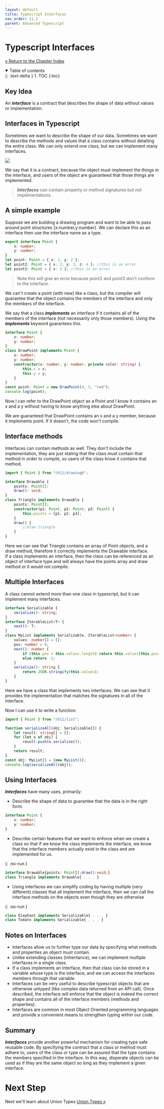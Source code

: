 ```yaml
---
layout: default
title: Typescript Interfaces
nav_order: 11.2
parent: Advanced Typescript
---
```


# Typescript Interfaces

[&laquo; Return to the Chapter Index](index.md)

<details open markdown="block">
  <summary>
    Table of contents
  </summary>
  {: .text-delta }
1. TOC
{:toc}
</details>

## Key Idea

An **_interface_** is a contract that describes the shape of data without values or implementation.

## Interfaces in Typescript

Sometimes we want to describe the shape of our data.
Sometimes we want to describe the methods and values that a class contains without detailing the entire class.
We can only extend one class, but we can implement many interfaces.

![](../../assets/images/interface_1.jpg)

We say that it is a contract, because the object must implement the things in the interface, and users of the object are guaranteed that those things are implemented.

> **_Interfaces_** can contain property or method signatures but not implementations.

## A simple example

Suppose we are building a drawing program and want to be able to pass around point structures {x:number,y:number}. We can declare this as an interface then use the interface name as a type.

```typescript
export interface Point {
    x: number;
    y: number;
}
let point: Point = { x: 1, y: 2 };
let point2: Point = { x: 2, y: 3, z: 4 }; //this is an error
let point3: Point = { x: 3 }; //this is an error
```

> Note this will give an error because point2 and point3 don't conform to the interface.

We can't create a point (with new) like a class, but the compiler will guarantee that the object contains the members of the interface and only the members of the interface.

We say that a class **_implements_** an interface if it contains all of the members of the interface (not necessarily only those members). Using the **_implements_** keyword guarantees this.

```typescript
interface Point {
    x: number;
    y: number;
}
class DrawPoint implements Point {
    x: number;
    y: number;
    constructor(x: number, y: number, private color: string) {
        this.x = x;
        this.y = y;
    }
}
const point: Point = new DrawPoint(4, 5, "red");
console.log(point);
```

Now I can refer to the DrawPoint object as a Point and I know it contains an x and a y without having to know anything else about DrawPoint.

We are guaranteed that DrawPoint contains an x and a y member, because it implements point. If it doesn't, the code won't compile.

## Interface methods

Interfaces can contain methods as well. They don't include the implementation, they are just stating that the class must contain that method in order to compile, so users of the class know it contains that method.

```typescript
import { Point } from "ch11/drawing6";

interface Drawable {
    points: Point[];
    draw(): void;
}
class Triangle implements Drawable {
    points: Point[];
    constructor(p1: Point, p2: Point, p3: Point) {
        this.points = [p1, p2, p3];
    }
    draw() {
        //draw triangle
    }
}
```

Here we can see that Triangle contains an array of Point objects, and a draw method, therefore it correctly implements the Drawable interface.  
If a class implements an interface, then the class can be referenced as an object of interface type and will always have the points array and draw method or it would not compile.

## Multiple Interfaces

A class cannot extend more than one class in typescript, but it can implement many interfaces.

```typescript
interface Serializable {
    serialize(): string;
}
interface IterableList<T> {
    next(): T;
}
class MyList implements Serializable, IterableList<number> {
    values: number[] = [];
    pos: number = 0;
    next(): number {
        if (this.pos < this.values.length) return this.values[this.pos++];
        else return -1;
    }
    serialize(): string {
        return JSON.stringify(this.values);
    }
}
```

Here we have a class that implements two interfaces. We can see that it provides the implementation that matches the signatures in all of the interface.

Now I can use it to write a function:

```typescript
import { Point } from "ch11/list";

function serializeAll(obj: Serializable[]) {
    let result: string[] = [];
    for (let o of obj) {
        result.push(o.serialize());
    }
    return result;
}
const obj: MyList[] = [new MyList()];
console.log(serializeAll(obj));
```

## Using Interfaces

**_Interfaces_** have many uses, primarily:

-   Describe the shape of data to guarantee that the data is in the right form.

```typescript
interface Point {
    x: number;
    y: number;
}
```

-   Describe certain features that we want to enforce when we create a class so that if we know the class implements the interface, we know that the interface members actually exist in the class and are implemented for us.

{: .no-run }

```typescript
interface Drawable{points: Point[];draw():void;}
class Triangle implements Drawable{ . . . }
```

-   Using interfaces we can simplify coding by having multiple (very different) classes that all implement the interface, then we can call the interface methods on the objects even though they are otherwise

{: .no-run }

```typescript
class Elephant implements Serializable{ . . . }
class Tomato implements Serializable{ . . . }
```

## Notes on Interfaces

-   Interfaces allow us to further type our data by specifying what methods and properties an object must contain.
-   Unlike extending classes (inheritance), we can implement multiple interfaces in a single class.
-   If a class implements an interface, then that class can be stored in a variable whose type is the interface, and we can access the interfaces members through that variable.
-   Interfaces can be very useful to describe typescript objects that are otherwise untyped (like complex data returned from an API call). Once described, the interface will enforce that the object is indeed the correct shape and contains all of the interface members (methods and properties).
-   Interfaces are common in most Object Oriented programming languages and provide a convenient means to strengthen typing within our code.

## Summary

**_Interfaces_** provide another powerful mechanism for creating type safe reusable code. By specifying the _contract_ that a class or method must adhere to, users of the class or type can be assured that the type contains the members specified in the interface. In this way, disperate objects can be used as if they are the same object so long as they implement a given interface.

# Next Step

Next we'll learn about Union Types [Union Types &raquo;](./unions.md)
